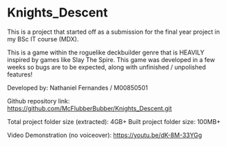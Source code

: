 # Knights_Descent

This is a project that started off as a submission for the final year project in my BSc IT course (MDX).

This is a game within the roguelike deckbuilder genre that is HEAVILY inspired by games like Slay The Spire.
This game was developed in a few weeks so bugs are to be expected, along with unfinished / unpolished features!


Developed by: Nathaniel Fernandes / M00850501

Github repository link: https://github.com/McFlubberBubber/Knights_Descent.git

Total project folder size (extracted): 4GB+
Built project folder size: 100MB+

Video Demonstration (no voiceover): https://youtu.be/dK-8M-33YGg 